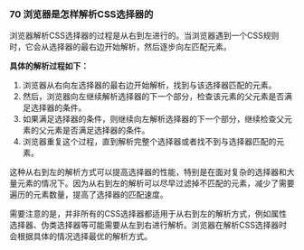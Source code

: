 ### 70 浏览器是怎样解析CSS选择器的

浏览器解析CSS选择器的过程是从右到左进行的。当浏览器遇到一个CSS规则时，它会从选择器的最右边开始解析，然后逐步向左匹配元素。

**具体的解析过程如下：**

1. 浏览器从右向左选择器的最右边开始解析，找到与该选择器匹配的元素。
2. 然后，浏览器向左继续解析选择器的下一个部分，检查该元素的父元素是否满足选择器的条件。
3. 如果满足选择器的条件，则继续向左解析选择器的下一个部分，继续检查父元素的父元素是否满足选择器的条件。
4. 浏览器重复这个过程，直到解析完整个选择器或者找不到与选择器匹配的元素。

这种从右到左的解析方式可以提高选择器的性能，特别是在面对复杂的选择器和大量元素的情况下。因为从右到左的解析可以尽早过滤掉不匹配的元素，减少了需要遍历的元素数量，提高了选择器的匹配速度。

需要注意的是，并非所有的CSS选择器都适用于从右到左的解析方式，例如属性选择器、伪类选择器等可能需要从左到右进行解析。浏览器在解析CSS选择器时会根据具体的情况选择最优的解析方式。